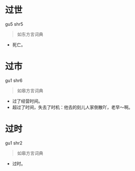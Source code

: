 # 过世
gu5 shr5
> 如东方言词典
- 死亡。

# 过市
gu1 shr6
> 如皋方言词典
- 过了经营时间。
- 超过了时间，失去了时机：他去的刻儿人家倒散吖，老早～啊。

# 过时
gu1 shr2
> 如皋方言词典
- 过时。
